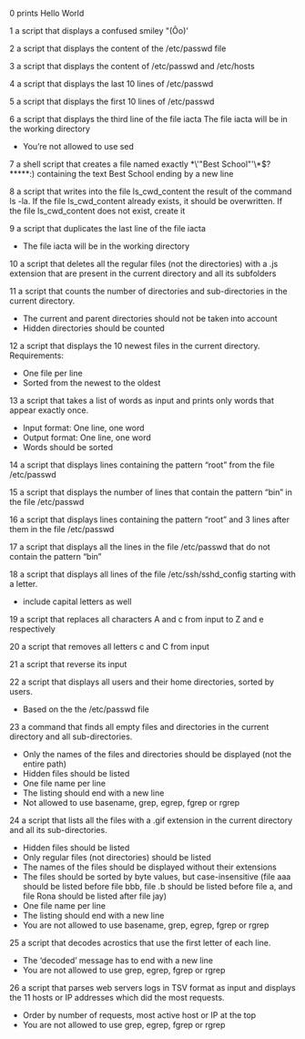 0 prints Hello World

1 a script that displays a confused smiley "(Ôo)'

2 a script that displays the content of the /etc/passwd file

3 a script that displays the content of /etc/passwd and /etc/hosts

4 a script that displays the last 10 lines of /etc/passwd

5 a script that displays the first 10 lines of /etc/passwd

6 a script that displays the third line of the file iacta
The file iacta will be in the working directory
* You’re not allowed to use sed

7 a shell script that creates a file named exactly \*\\'"Best School"\'\\*$\?\*\*\*\*\*:) containing the text Best School ending by a new line

8 a script that writes into the file ls_cwd_content the result of the command ls -la. If the file ls_cwd_content already exists, it should be overwritten. If the file ls_cwd_content does not exist, create it

9 a script that duplicates the last line of the file iacta
* The file iacta will be in the working directory

10 a script that deletes all the regular files (not the directories) with a .js extension that are present in the current directory and all its subfolders

11 a script that counts the number of directories and sub-directories in the current directory.
* The current and parent directories should not be taken into account
* Hidden directories should be counted

12 a script that displays the 10 newest files in the current directory.
Requirements:
* One file per line
* Sorted from the newest to the oldest

13 a script that takes a list of words as input and prints only words that appear exactly once.
* Input format: One line, one word
* Output format: One line, one word
* Words should be sorted


14 a script that displays lines containing the pattern “root” from the file /etc/passwd

15 a script that displays the number of lines that contain the pattern “bin” in the file /etc/passwd

16 a script that displays lines containing the pattern “root” and 3 lines after them in the file /etc/passwd

17 a script that displays all the lines in the file /etc/passwd that do not contain the pattern “bin”

18 a script that displays all lines of the file /etc/ssh/sshd_config starting with a letter.
* include capital letters as well

19 a script that replaces all characters A and c from input to Z and e respectively

20 a script that removes all letters c and C from input

21 a script that reverse its input

22 a script that displays all users and their home directories, sorted by users.
* Based on the the /etc/passwd file

23 a command that finds all empty files and directories in the current directory and all sub-directories.
* Only the names of the files and directories should be displayed (not the entire path)
* Hidden files should be listed
* One file name per line
* The listing should end with a new line
* Not allowed to use basename, grep, egrep, fgrep or rgrep

24 a script that lists all the files with a .gif extension in the current directory and all its sub-directories.
* Hidden files should be listed
* Only regular files (not directories) should be listed
* The names of the files should be displayed without their extensions
* The files should be sorted by byte values, but case-insensitive (file aaa should be listed before file bbb, file .b should be listed before file a, and file Rona should be listed after file jay)
* One file name per line
* The listing should end with a new line
* You are not allowed to use basename, grep, egrep, fgrep or rgrep

25 a script that decodes acrostics that use the first letter of each line.
* The ‘decoded’ message has to end with a new line
* You are not allowed to use grep, egrep, fgrep or rgrep

26 a script that parses web servers logs in TSV format as input and displays the 11 hosts or IP addresses which did the most requests.
* Order by number of requests, most active host or IP at the top
* You are not allowed to use grep, egrep, fgrep or rgrep
